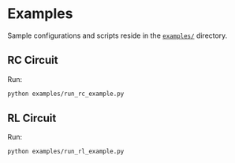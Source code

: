 # Examples

Sample configurations and scripts reside in the [`examples/`](../examples) directory.

## RC Circuit

Run:

```bash
python examples/run_rc_example.py
```

## RL Circuit

Run:

```bash
python examples/run_rl_example.py
```

